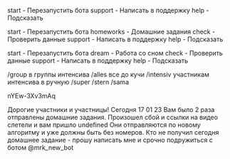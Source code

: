 

start - Перезапустить бота
support - Написать в поддержку
help  - Подсказать


start - Перезапустить бота
homeworks - Домашние задания
check - Проверить данные
support - Написать в поддержку
help  - Подсказать

start - Перезапустить бота
dream - Работа со сном
check - Проверить данные
support - Написать в поддержку
help  - Подсказать

/group в группы интенсива 
/alles все до кучи
/intensiv участникам интенсива  в ручную 
/super
/stern
/sama


nYEw-3Xv3mAq

Дорогие участники и участницы! 
Сегодня 17 01 23  Вам было 2 раза отправлены домашние задания. 
Произошел сбой и ссылки на видео слетели и вам пришло undefined 
Они отправляются по новому алгоритму и уже должны быть без номеров.
Кто не получил сегодня домашнее задание - прошу написать мне и срочно подружиться с ботом @mrk_new_bot